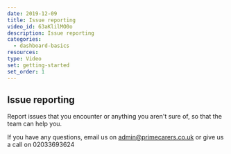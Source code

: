 ```yaml
---
date: 2019-12-09
title: Issue reporting
video_id: 63aKlilMO0o
description: Issue reporting
categories:
  - dashboard-basics
resources:
type: Video
set: getting-started
set_order: 1
---
```


## Issue reporting

Report issues that you encounter or anything you aren't sure of, so that the team can help you.

If you have any questions, email us on admin@primecarers.co.uk or give us a call on 02033693624
